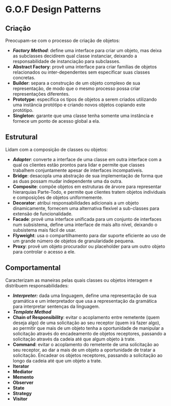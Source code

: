 # G.O.F Design Patterns

## Criação
Preocupam-se com o processo de criação de objetos:
- **_Factory Method_**: define uma interface para criar um objeto, mas deixa as subclasses decidirem qual classe instanciar, 
deixando a responsabilidade de instanciação para subclasses.
- **Abstract Factory**: provê uma interface para criar famílias de objetos relacionados ou inter-dependentes sem especificar 
suas classes concretas.
- **Builder**: separa a construção de um objeto complexo de sua representação, de modo que o mesmo processo possa criar representações diferentes.
- **Prototype**: especifica os tipos de objetos a serem criados utilizando uma instância protótipo e criando novos objetos copiando este protótipo.
- **Singleton**: garante que uma classe tenha somente uma instância e fornece um ponto de acesso global a ela.

## Estrutural
Lidam com a composição de classes ou objetos:
- **_Adapter_**: converte a interface de uma classe em outra interface com a qual os clientes estão prontos para lidar e permite que classes trabalhem 
conjuntamente apesar de interfaces incompatíveis.
- **Bridge**: desacopla uma abstração de sua implementação de forma que as duas possam mudar independente uma da outra.
- **Composite**: compõe objetos em estruturas de árvore para representar hierarquias Parte-Todo, e permite que clientes tratem 
objetos individuais e composições de objetos uniformemente.
- **Decorator**: atribui responsabilidades adicionais a um objeto dinamicamente, fornecem uma alternativa flexível a sub-classes 
para extensão de funcionalidade.
- **Facade**: provê uma interface unificada para um conjunto de interfaces num subsistema, define uma interface de mais alto nível, deixando o subsistema mais fácil de usar.
- **Flyweight**: usa o compartilhamento para dar suporte eficiente ao uso de um grande número de objetos de granularidade pequena.
- **Proxy**: provê um objeto procurador ou placeholder para um outro objeto para controlar o acesso a ele.

## Comportamental
Caracterizam as maneiras pelas quais classes ou objetos interagem e distribuem responsabilidades:
- **_Interpreter:_** dada uma linguagem, define uma representação de sua gramática e um interpretador que usa a representação da gramática para interpretar sentenças da linguagem.
- **_Template Method_**
- **Chain of Responsibility**: evitar o acoplamento entre remetente (quem deseja algo) de uma solicitação ao seu receptor (quem irá fazer algo),
ao permitir que mais de um objeto tenha a oportunidade de manipular a solicitação através do encadeamento de objetos receptores, 
passando a solicitação através da cadeia até que algum objeto à trate.
- **Command**: evitar o acoplamento do remetente de uma solicitação ao seu receptor, ao dar a mais de um objeto a oportunidade de tratar a solicitação. 
Encadear os objetos receptores, passando a solicitação ao longo da cadeia até que um objeto a trate.
- **Iterator**
- **Mediator**
- **Memento**
- **Observer**
- **State**
- **Strategy**
- **Visitor**